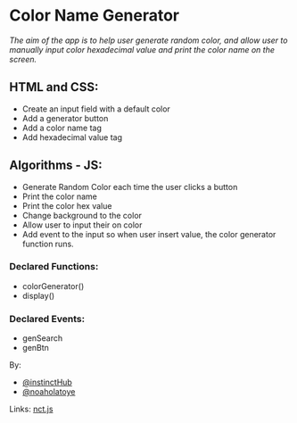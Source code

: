 # Color Name Generator

*The aim of the app is to help user generate random color, and allow user to manually input color hexadecimal value and print the color name on the screen.*

## HTML and CSS:
* Create an input field with a default color
* Add a generator button 
* Add a color name tag
* Add hexadecimal value tag

## Algorithms - JS: 
* Generate Random Color each time the user clicks a button
* Print the color name
* Print the color hex value
* Change background to the color
* Allow user to input their on color
* Add event to the input so when user insert value, the color generator function runs. 

### Declared Functions:
* colorGenerator()
* display()

### Declared Events:
* genSearch
* genBtn


By:
- [@instinctHub](https://twitter.com/instincthub)
- [@noaholatoye](https://twitter.com/noaholatoye)


Links:
[nct.js](https://chir.ag/projects/ntc/)


